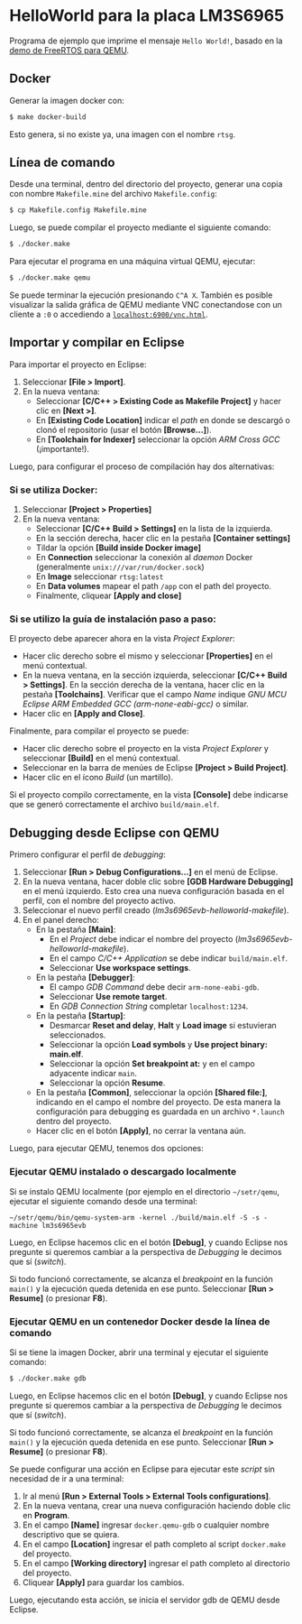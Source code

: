 # HelloWorld para la placa LM3S6965

Programa de ejemplo que imprime el mensaje `Hello World!`, basado en la [demo de FreeRTOS para QEMU](https://www.freertos.org/cortex-m3-qemu-lm3S6965-demo.html).

## Docker

Generar la imagen docker con:
```bash
$ make docker-build
```

Esto genera, si no existe ya, una imagen con el nombre `rtsg`.

## Línea de comando

Desde una terminal, dentro del directorio del proyecto, generar una copia con nombre `Makefile.mine` del archivo `Makefile.config`:
```bash
$ cp Makefile.config Makefile.mine
```

Luego, se puede compilar el proyecto mediante el siguiente comando:
```bash
$ ./docker.make
```

Para ejecutar el programa en una máquina virtual QEMU, ejecutar:
```bash
$ ./docker.make qemu
```

Se puede terminar la ejecución presionando `C^A X`. También es posible visualizar la salida gráfica de QEMU mediante VNC conectandose con un cliente a `:0` o accediendo a [`localhost:6900/vnc.html`](http://localhost:6900/vnc.html).

## Importar y compilar en Eclipse

Para importar el proyecto en Eclipse:

1. Seleccionar **[File > Import]**.
2. En la nueva ventana:
    - Seleccionar **[C/C++ > Existing Code as Makefile Project]** y hacer clic en **[Next >]**.
    - En **[Existing Code Location]** indicar el *path* en donde se descargó o clonó el repositorio (usar el botón **[Browse...]**).
    - En **[Toolchain for Indexer]** seleccionar la opción *ARM Cross GCC* (¡importante!).

Luego, para configurar el proceso de compilación hay dos alternativas:

### Si se utiliza Docker:
1. Seleccionar **[Project > Properties]**
2. En la nueva ventana:
    - Seleccionar **[C/C++ Build > Settings]** en la lista de la izquierda.
    - En la sección derecha, hacer clic en la pestaña **[Container settings]**
    - Tildar la opción **[Build inside Docker image]**
    - En **Connection** seleccionar la conexión al *daemon* Docker (generalmente `unix:///var/run/docker.sock`)
    - En **Image** seleccionar `rtsg:latest`
    - En **Data volumes** mapear el path `/app` con el path del proyecto.
    - Finalmente, cliquear **[Apply and close]**

### Si se utilizo la guía de instalación paso a paso:
El proyecto debe aparecer ahora en la vista *Project Explorer*:
   - Hacer clic derecho sobre el mismo y seleccionar **[Properties]** en el menú contextual.
   - En la nueva ventana, en la sección izquierda, seleccionar **[C/C++ Build > Settings]**. En la sección derecha de la ventana, hacer clic en la pestaña **[Toolchains]**. Verificar que el campo *Name* indique *GNU MCU Eclipse ARM Embedded GCC (arm-none-eabi-gcc)* o similar.
   - Hacer clic en **[Apply and Close]**.

Finalmente, para compilar el proyecto se puede:

- Hacer clic derecho sobre el proyecto en la vista *Project Explorer* y seleccionar **[Build]** en el menú contextual.
- Seleccionar en la barra de menúes de Eclipse **[Project > Build Project]**.
- Hacer clic en el ícono *Build* (un martillo).

Si el proyecto compilo correctamente, en la vista **[Console]** debe indicarse que se generó correctamente el archivo `build/main.elf`.

## Debugging desde Eclipse con QEMU

Primero configurar el perfil de _debugging_:

1. Seleccionar **[Run > Debug Configurations...]** en el menú de Eclipse.
2. En la nueva ventana, hacer doble clic sobre **[GDB Hardware Debugging]** en el menú izquierdo. Esto crea una nueva configuración basada en el perfil, con el nombre del proyecto activo.
3. Seleccionar el nuevo perfil creado (*lm3s6965evb-helloworld-makefile*).
4. En el panel derecho:
    - En la pestaña **[Main]**:
      - En el *Project* debe indicar el nombre del proyecto (*lm3s6965evb-helloworld-makefile*).
      - En el campo *C/C++ Application* se debe indicar `build/main.elf`.
      - Seleccionar **Use workspace settings**.
    - En la pestaña **[Debugger]**:
      - El campo *GDB Command* debe decir `arm-none-eabi-gdb`.
      - Seleccionar **Use remote target**.
      - En *GDB Connection String* completar `localhost:1234`.
    - En la pestaña **[Startup]**:
      - Desmarcar **Reset and delay**, **Halt** y **Load image** si estuvieran seleccionados.
      - Seleccionar la opción **Load symbols** y **Use project binary: main.elf**.
      - Seleccionar la opción **Set breakpoint at:** y en el campo adyacente indicar `main`.
      - Seleccionar la opción **Resume**.
    - En la pestaña **[Common]**, seleccionar la opción **[Shared file:]**, indicando en el campo el nombre del proyecto. De esta manera la configuración para debugging es guardada en un archivo `*.launch` dentro del proyecto.
    - Hacer clic en el botón **[Apply]**, no cerrar la ventana aún.

Luego, para ejecutar QEMU, tenemos dos opciones:

### Ejecutar QEMU instalado o descargado localmente

Si se instalo QEMU localmente (por ejemplo en el directorio `~/setr/qemu`, ejecutar el siguiente comando desde una terminal:

```
~/setr/qemu/bin/qemu-system-arm -kernel ./build/main.elf -S -s -machine lm3s6965evb
```

Luego, en Eclipse hacemos clic en el botón **[Debug]**, y cuando Eclipse nos pregunte si queremos cambiar a la perspectiva de _Debugging_ le decimos que sí (_switch_).

Si todo funcionó correctamente, se alcanza el _breakpoint_ en la función `main()` y la ejecución queda detenida en ese punto. Seleccionar **[Run > Resume]** (o presionar **F8**).

### Ejecutar QEMU en un contenedor Docker desde la línea de comando

Si se tiene la imagen Docker, abrir una terminal y ejecutar el siguiente comando:

```bash
$ ./docker.make gdb
```

Luego, en Eclipse hacemos clic en el botón **[Debug]**, y cuando Eclipse nos pregunte si queremos cambiar a la perspectiva de _Debugging_ le decimos que sí (_switch_).

Si todo funcionó correctamente, se alcanza el _breakpoint_ en la función `main()` y la ejecución queda detenida en ese punto. Seleccionar **[Run > Resume]** (o presionar **F8**).

Se puede configurar una acción en Eclipse para ejecutar este *script* sin necesidad de ir a una terminal:

1. Ir al menú **[Run > External Tools > External Tools configurations]**.
2. En la nueva ventana, crear una nueva configuración haciendo doble clic en **Program**.
3. En el campo **[Name]** ingresar `docker.qemu-gdb` o cualquier nombre descriptivo que se quiera.
4. En el campo **[Location]** ingresar el path completo al script `docker.make` del proyecto.
5. En el campo **[Working directory]** ingresar el path completo al directorio del proyecto.
6. Cliquear **[Apply]** para guardar los cambios.

Luego, ejecutando esta acción, se inicia el servidor gdb de QEMU desde Eclipse.

